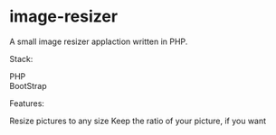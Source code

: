 # image-resizer

A small image resizer applaction written in PHP.

Stack:

PHP<br>
BootStrap

Features:

Resize pictures to any size
Keep the ratio of your picture, if you want
